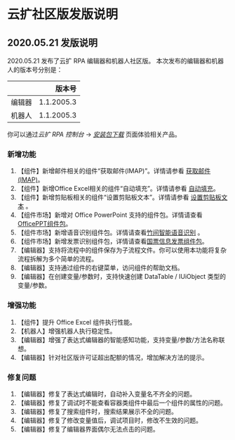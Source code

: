 # 云扩社区版发版说明

## 2020.05.21 发版说明

2020.05.21 发布了云扩 RPA 编辑器和机器人社区版。
本次发布的编辑器和机器人的版本号分别是：

|         | 版本号      |
| -----:  | -----:     |
| 编辑器   | 1.1.2005.3 |
| 机器人   | 1.1.2005.3 |

你可以通过*云扩 RPA 控制台* -> [*安装包下载*](https://console.encoo.com/#/download) 页面体验相关产品。

### 新增功能
1. 【组件】新增邮件相关的组件“获取邮件(IMAP)”。详情请参看 [获取邮件(IMAP)](Activities/AppAutomation/Mail/GetMailIMAP.md?_v=Community)。
2. 【组件】新增Office Excel相关的组件“自动填充”。详情请参看 [自动填充](Activities/AppAutomation/OfficeExcel/AutoFillRange.md)。
3. 【组件】新增剪贴板相关的组件“设置剪贴板文本”。详情请参看 [设置剪贴板文本](Activities/System/SetContentsToClipboard.md) 。
4. 【组件市场】新增对 Office PowerPoint 支持的组件包。详情请查看[OfficePPT组件包](https://marketplace.encoo.com/#/activity/detail?packageId=Encootech.OfficePPT)。
5. 【组件市场】新增语音识别组件包。详情请查看[竹间智能语音识别](https://marketplace.encoo.com/#/activity/detail?packageId=Emotibot) 。
6. 【组件市场】新增发票识别组件包，详情请查看[国票信息发票组件包](https://marketplace.encoo.com/#/activity/detail?packageId=NationalEBill)。
7. 【编辑器】支持将流程中的组件保存为子流程文件。你可以使用本功能将复杂流程拆解为多个简单的流程。
8. 【编辑器】支持通过组件的右键菜单，访问组件的帮助文档。
9. 【编辑器】在创建变量/参数时，支持快速创建 DataTable / IUiObject 类型的变量/参数。

### 增强功能
1. 【组件】提升 Office Excel 组件执行性能。
1. 【机器人】增强机器人执行稳定性。
1. 【编辑器】增强了表达式编辑器的智能感知功能，支持变量/参数/方法名称联想。
1. 【编辑器】针对社区版许可证超出配额的情况，增加解决方法的提示。

### 修复问题

1. 【编辑器】修复了表达式编辑时，自动补入变量名不齐全的问题。
1. 【编辑器】修复了调试时不能查看容器类组件中最后一个组件的属性的问题。
1. 【编辑器】修复了搜索组件时，搜索结果展示不全的问题。
1. 【编辑器】修复了修改变量值后，调试项目时，修改不生效的问题。
1. 【编辑器】修复了编辑器界面偶尔无法点击的问题。